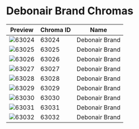 # Debonair Brand Chromas

| Preview | Chroma ID | Name |
|---------|-----------|------|
| ![63024](https://raw.communitydragon.org/latest/plugins/rcp-be-lol-game-data/global/default/v1/champion-chroma-images/63/63024.png) | 63024 | Debonair Brand |
| ![63025](https://raw.communitydragon.org/latest/plugins/rcp-be-lol-game-data/global/default/v1/champion-chroma-images/63/63025.png) | 63025 | Debonair Brand |
| ![63026](https://raw.communitydragon.org/latest/plugins/rcp-be-lol-game-data/global/default/v1/champion-chroma-images/63/63026.png) | 63026 | Debonair Brand |
| ![63027](https://raw.communitydragon.org/latest/plugins/rcp-be-lol-game-data/global/default/v1/champion-chroma-images/63/63027.png) | 63027 | Debonair Brand |
| ![63028](https://raw.communitydragon.org/latest/plugins/rcp-be-lol-game-data/global/default/v1/champion-chroma-images/63/63028.png) | 63028 | Debonair Brand |
| ![63029](https://raw.communitydragon.org/latest/plugins/rcp-be-lol-game-data/global/default/v1/champion-chroma-images/63/63029.png) | 63029 | Debonair Brand |
| ![63030](https://raw.communitydragon.org/latest/plugins/rcp-be-lol-game-data/global/default/v1/champion-chroma-images/63/63030.png) | 63030 | Debonair Brand |
| ![63031](https://raw.communitydragon.org/latest/plugins/rcp-be-lol-game-data/global/default/v1/champion-chroma-images/63/63031.png) | 63031 | Debonair Brand |
| ![63032](https://raw.communitydragon.org/latest/plugins/rcp-be-lol-game-data/global/default/v1/champion-chroma-images/63/63032.png) | 63032 | Debonair Brand |